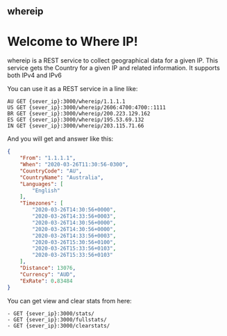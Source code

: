 ## whereip
# Welcome to Where IP!
whereip is a REST service to collect geographical data for a given IP. This service gets the Country for a given IP and related information. It supports both IPv4 and IPv6

You can use it as a REST service in a line like:

```
AU GET {sever_ip}:3000/whereip/1.1.1.1
US GET {sever_ip}:3000/whereip/2606:4700:4700::1111
BR GET {sever_ip}:3000/whereip/200.223.129.162
ES GET {sever_ip}:3000/whereip/195.53.69.132
IN GET {sever_ip}:3000/whereip/203.115.71.66
```

And you will get and answer like this:
```JSON
{
    "From": "1.1.1.1",
    "When": "2020-03-26T11:30:56-0300",
    "CountryCode": "AU",
    "CountryName": "Australia",
    "Languages": [
        "English"
    ],
    "Timezones": [
        "2020-03-26T14:30:56+0000",
        "2020-03-26T14:33:56+0003",
        "2020-03-26T14:30:56+0000",
        "2020-03-26T14:30:56+0000",
        "2020-03-26T14:33:56+0003",
        "2020-03-26T15:30:56+0100",
        "2020-03-26T15:33:56+0103",
        "2020-03-26T15:33:56+0103"
    ],
    "Distance": 13076,
    "Currency": "AUD",
    "ExRate": 0.83484
}
```

You can get view and clear stats from here:
```
- GET {sever_ip}:3000/stats/
- GET {sever_ip}:3000/fullstats/
- GET {sever_ip}:3000/clearstats/
```
